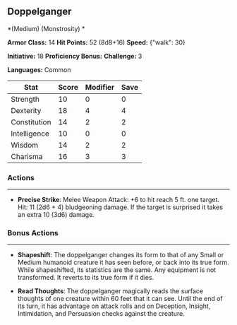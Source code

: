 ## Doppelganger
*(Medium) (Monstrosity) *

**Armor Class:** 14
**Hit Points:** 52 (8d8+16)
**Speed:** {"walk": 30}

**Initiative:** 18
**Proficiency Bonus:**
**Challenge:** 3

**Languages:** Common



| Stat | Score | Modifier | Save |
| ---- | ---- | ---- | ---- |
| Strength | 10 | 0 | 0 |
| Dexterity | 18 | 4 | 4 |
| Constitution | 14 | 2 | 2 |
| Intelligence | 10 | 0 | 0 |
| Wisdom | 14 | 2 | 2 |
| Charisma | 16 | 3 | 3 |

### Actions
 --- 
- **Precise Strike**: Melee Weapon Attack: +6 to hit  reach 5 ft.  one target. Hit: 11 (2d6 + 4) bludgeoning damage. If the target is surprised  it takes an extra 10 (3d6) damage.

### Bonus Actions
 --- 
- **Shapeshift**: The doppelganger changes its form to that of any Small or Medium humanoid creature it has seen before, or back into its true form. While shapeshifted, its statistics are the same. Any equipment is not transformed. It reverts to its true form if it dies.

- **Read Thoughts**: The doppelganger magically reads the surface thoughts of one creature within 60 feet that it can see. Until the end of its turn, it has advantage on attack rolls and on Deception, Insight, Intimidation, and Persuasion checks against the creature.

